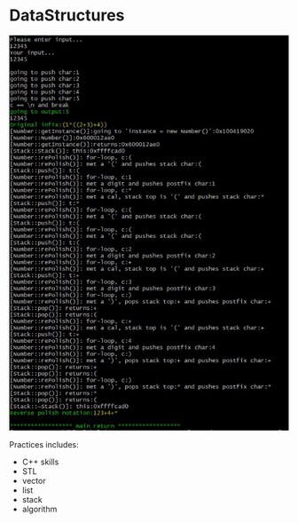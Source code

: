 # DataStructures
![image](https://github.com/MouChiaHung/DataStructures/blob/master/Capture.JPG)

Practices includes:
 - C++ skills 
 - STL
 - vector
 - list
 - stack
 - algorithm